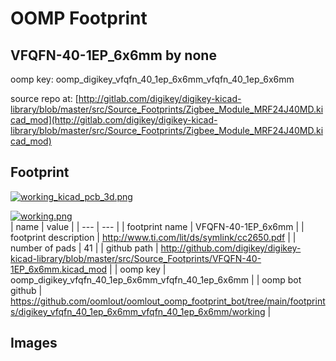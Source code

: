 # OOMP Footprint  
## VFQFN-40-1EP_6x6mm  by none  
  
oomp key: oomp_digikey_vfqfn_40_1ep_6x6mm_vfqfn_40_1ep_6x6mm  
  
source repo at: [http://gitlab.com/digikey/digikey-kicad-library/blob/master/src/Source_Footprints/Zigbee_Module_MRF24J40MD.kicad_mod](http://gitlab.com/digikey/digikey-kicad-library/blob/master/src/Source_Footprints/Zigbee_Module_MRF24J40MD.kicad_mod)  
## Footprint  
  
[![working_kicad_pcb_3d.png](working_kicad_pcb_3d_600.png)](working_kicad_pcb_3d.png)  
  
[![working.png](working_600.png)](working.png)  
| name | value | 
| --- | --- | 
| footprint name | VFQFN-40-1EP_6x6mm | 
| footprint description | http://www.ti.com/lit/ds/symlink/cc2650.pdf | 
| number of pads | 41 | 
| github path | http://github.com/digikey/digikey-kicad-library/blob/master/src/Source_Footprints/VFQFN-40-1EP_6x6mm.kicad_mod | 
| oomp key | oomp_digikey_vfqfn_40_1ep_6x6mm_vfqfn_40_1ep_6x6mm | 
| oomp bot github | https://github.com/oomlout/oomlout_oomp_footprint_bot/tree/main/footprints/digikey_vfqfn_40_1ep_6x6mm_vfqfn_40_1ep_6x6mm/working | 
## Images  
